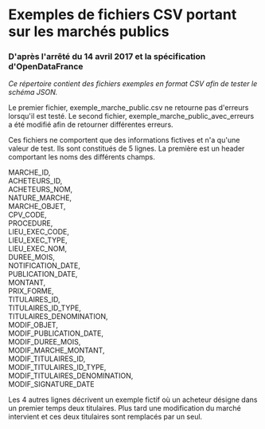 # Exemples de fichiers CSV portant sur les marchés publics
### D'après l'arrêté du 14 avril 2017 et la spécification d'OpenDataFrance

*Ce répertoire contient des fichiers exemples en format CSV afin de tester le schéma JSON.*

Le premier fichier, exemple_marche_public.csv ne retourne pas d'erreurs lorsqu'il est testé.
Le second fichier, exemple_marche_public_avec_erreurs a été modifié afin de retourner différentes erreurs.

Ces fichiers ne comportent que des informations fictives et n'a qu'une valeur de test. Ils sont constitués de 5 lignes. La première est un header comportant les noms des différents champs.

MARCHE\_ID,  
ACHETEURS\_ID,  
ACHETEURS\_NOM,  
NATURE\_MARCHE,  
MARCHE\_OBJET,  
CPV\_CODE,  
PROCEDURE,  
LIEU\_EXEC\_CODE,  
LIEU\_EXEC\_TYPE,  
LIEU\_EXEC\_NOM,  
DUREE\_MOIS,  
NOTIFICATION\_DATE,  
PUBLICATION\_DATE,  
MONTANT,  
PRIX\_FORME,  
TITULAIRES\_ID,  
TITULAIRES\_ID\_TYPE,  
TITULAIRES\_DENOMINATION,  
MODIF\_OBJET,  
MODIF\_PUBLICATION\_DATE,  
MODIF\_DUREE\_MOIS,  
MODIF\_MARCHE\_MONTANT,  
MODIF\_TITULAIRES\_ID,  
MODIF\_TITULAIRES\_ID\_TYPE,  
MODIF\_TITULAIRES\_DENOMINATION,  
MODIF\_SIGNATURE\_DATE

Les 4 autres lignes décrivent un exemple fictif où un acheteur désigne dans un premier temps deux titulaires. Plus tard une modification du marché intervient et ces deux titulaires sont remplacés par un seul.